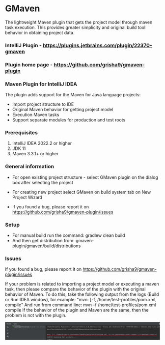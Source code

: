 GMaven
==================

The lightweight Maven plugin that gets the project model through maven task execution.
This provides greater simplicity and original build tool behavior in obtaining project data.

### IntelliJ Plugin - https://plugins.jetbrains.com/plugin/22370-gmaven
### Plugin home page - https://github.com/grisha9/gmaven-plugin


### Maven Plugin for IntelliJ IDEA

The plugin adds support for the Maven for Java language projects:
 - Import project structure to IDE
 - Original Maven behavior for getting project model
 - Execution Maven tasks 
 - Support separate modules for production and test roots


### Prerequisites

1. IntelliJ IDEA 2022.2 or higher
2. JDK 11
3. Maven 3.3.1+  or higher


### General information

- For open existing project structure - select GMaven plugin on the dialog box after selecting the project
- For creating new project select GMaven on build system tab on New Project Wizard


- If you found a bug, please report it on https://github.com/grisha9/gmaven-plugin/issues

### Setup

- For manual build run the command: gradlew clean build
- And then get distribution from: gmaven-plugin/gmaven/build/distributions

### Issues
If you found a bug, please report it on https://github.com/grisha9/gmaven-plugin/issues

If your problem is related to importing a project model or executing a maven task,
then please compare the behavior of the plugin with the original behavior of Maven.
To do this, take the following output from the logs (Build or Run IDEA window),
for example: "mvn: [-f, /home/test-profiles/pom.xml, compile"
And run from command line: mvn -f /home/test-profiles/pom.xml compile
If the behavior of the plugin and Maven are the same, then the problem is not with the plugin.

![issue-import.png](issue-import.png)


